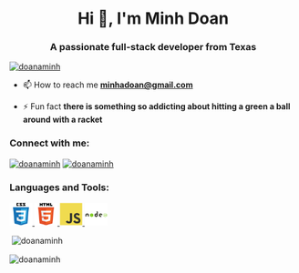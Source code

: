 <h1 align="center">Hi 👋, I'm Minh Doan</h1>
<h3 align="center">A passionate full-stack developer from Texas</h3>

<p align="left"> <a href="https://twitter.com/doanaminh" target="blank"><img src="https://img.shields.io/twitter/follow/doanaminh?logo=twitter&style=for-the-badge" alt="doanaminh" /></a> </p>

- 📫 How to reach me **minhadoan@gmail.com**

- ⚡ Fun fact **there is something so addicting about hitting a green a ball around with a racket**

<h3 align="left">Connect with me:</h3>
<p align="left">
<a href="https://twitter.com/doanaminh" target="blank"><img align="center" src="https://raw.githubusercontent.com/rahuldkjain/github-profile-readme-generator/master/src/images/icons/Social/twitter.svg" alt="doanaminh" height="30" width="40" /></a>
<a href="https://linkedin.com/in/doanaminh" target="blank"><img align="center" src="https://raw.githubusercontent.com/rahuldkjain/github-profile-readme-generator/master/src/images/icons/Social/linked-in-alt.svg" alt="doanaminh" height="30" width="40" /></a>
</p>

<h3 align="left">Languages and Tools:</h3>
<p align="left"> <a href="https://www.w3schools.com/css/" target="_blank" rel="noreferrer"> <img src="https://raw.githubusercontent.com/devicons/devicon/master/icons/css3/css3-original-wordmark.svg" alt="css3" width="40" height="40"/> </a> <a href="https://www.w3.org/html/" target="_blank" rel="noreferrer"> <img src="https://raw.githubusercontent.com/devicons/devicon/master/icons/html5/html5-original-wordmark.svg" alt="html5" width="40" height="40"/> </a> <a href="https://developer.mozilla.org/en-US/docs/Web/JavaScript" target="_blank" rel="noreferrer"> <img src="https://raw.githubusercontent.com/devicons/devicon/master/icons/javascript/javascript-original.svg" alt="javascript" width="40" height="40"/> </a> <a href="https://nodejs.org" target="_blank" rel="noreferrer"> <img src="https://raw.githubusercontent.com/devicons/devicon/master/icons/nodejs/nodejs-original-wordmark.svg" alt="nodejs" width="40" height="40"/> </a> </p>

<p>&nbsp;<img align="center" src="https://github-readme-stats.vercel.app/api?username=doanaminh&show_icons=true&locale=en" alt="doanaminh" /></p>

<p><img align="center" src="https://github-readme-streak-stats.herokuapp.com/?user=doanaminh&" alt="doanaminh" /></p>

